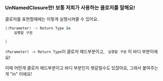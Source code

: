 ### UnNamedClosure란! 보통 저희가 사용하는 클로저를 말해요!

클로저를 표현할때에는 이렇게 실행시켜줄 수 있어요.
```swift
{(Parameter) -> Return Type in
    실행할 구문 

}
```

``` (Parameter) -> Return Type ```이 클로저 헤드부분이고,
``` 실행할 구문``` 이 바디 부분이에요!

이때 어떤게 클로저 헤드부분이고 바디 부분인지 헷갈릴수도 있잖아요, 그래서 붙여주는게 "in" 이에요! 